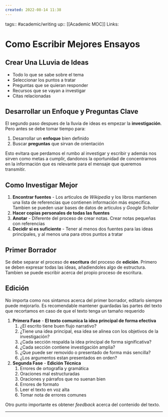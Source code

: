```yaml
---
created: 2022-08-14 11:38
---
```

tags:: #academic/writing
up:: [[Academic MOC]]
Links: 
# Como Escribir Mejores Ensayos
## Crear Una LLuvia de Ideas
- Todo lo que se sabe sobre el tema
- Seleccionar los puntos a tratar
- Preguntas que se quieran responder
- Recursos que se vayan a investigar
- Citas relacionadas

## Desarrollar un Enfoque y Preguntas Clave
El segundo paso despues de la lluvia de ideas es empezar la **investigación**. Pero antes se debe tomar tiempo para:
1. Desarrollar un **enfoque** bien definido
2. Buscar **preguntas** que sirvan de orientación

Esto evitara que perdamos el rumbo al investigar y escribir y además nos sirven como metas a cumplir, dandonos la oportunidad de concentrarnos en la información que es relevante para el mensaje que queremos transmitir.

## Como Investigar Mejor
1. **Encontrar fuentes** - Los articulos de *Wikipedia* y los libros mantienen una lista de referencias que contienen información más especifica. Tambien se pueden usar bases de datos de articulos y *Google Scholar*
2. **Hacer copias personales de todas las fuentes**
3. **Anotar** - Diferente del proceso de crear notas. Crear notas pequeñas con referencias
4. **Decidir si es suficiente** - Tener al menos dos fuentes para las ideas principales, y al menos una para otros puntos a tratar

## Primer Borrador
Se debe separar el proceso de **escritura** del proceso de **edición**. Primero se deben expresar todas las ideas, añadiendoles algo de estructura. Tambien se puede escribir acerca del propio proceso de escritura.

## Edición
No importa como nos sintamos acerca del primer borrador, editarlo siempre puede mejorarlo. Es recomendable mantener guardadas las partes del texto que recortamos en caso de que el texto tenga un tamaño requerido

1. **Primera Fase** - **El texto comunica la idea principal de forma efectiva**
	1. ¿El escrito tiene buen flujo narrativo?
	2. ¿Tiene una idea principal, esa idea se alinea con los objetivos de la investigación?
	3. ¿Cada sección respalda la idea principal de forma significativa?
	4. ¿Cada sección contiene investigación amplia?
	5. ¿Que puede ser removido o presentado de forma más sencilla?
	6. ¿Los argumentos estan presentados en orden?
2. **Segunda Fase** - **Edición Técnica**
	1. Errores de ortografía y gramática
	2. Oraciones mal estructuradas
	3. Oraciones y párrafos que no suenan bien
	4. Errores de formato
	5. Leer el texto en voz alta
	6. Tomar nota de errores comunes

Otro punto importante es obtener *feedback* acerca del contenido del texto.
___
